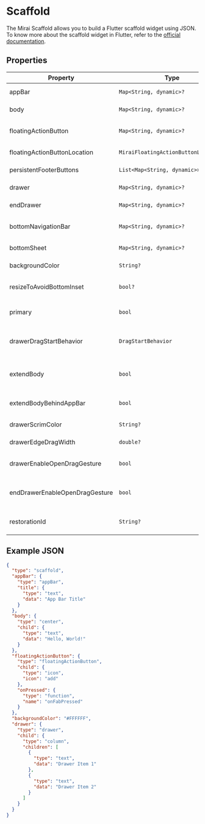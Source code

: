 # Scaffold

The Mirai Scaffold allows you to build a Flutter scaffold widget using JSON.
To know more about the scaffold widget in Flutter, refer to the [official documentation](https://api.flutter.dev/flutter/material/Scaffold-class.html).

## Properties

| Property                       | Type                                 | Description                                                                             |
|--------------------------------|--------------------------------------|-----------------------------------------------------------------------------------------|
| appBar                         | `Map<String, dynamic>?`              | The app bar widget of the scaffold.                                                     |
| body                           | `Map<String, dynamic>?`              | The body widget of the scaffold.                                                        |
| floatingActionButton           | `Map<String, dynamic>?`              | The floating action button widget of the scaffold.                                      |
| floatingActionButtonLocation   | `MiraiFloatingActionButtonLocation?` | The location of the floating action button.                                             |
| persistentFooterButtons        | `List<Map<String, dynamic>>?`        | The persistent footer buttons of the scaffold.                                          |
| drawer                         | `Map<String, dynamic>?`              | The drawer widget of the scaffold.                                                      |
| endDrawer                      | `Map<String, dynamic>?`              | The end drawer widget of the scaffold.                                                  |
| bottomNavigationBar            | `Map<String, dynamic>?`              | The bottom navigation bar widget of the scaffold.                                       |
| bottomSheet                    | `Map<String, dynamic>?`              | The bottom sheet widget of the scaffold.                                                |
| backgroundColor                | `String?`                            | The background color of the scaffold.                                                   |
| resizeToAvoidBottomInset       | `bool?`                              | Whether the scaffold should resize to avoid the bottom inset.                           |
| primary                        | `bool`                               | Whether the scaffold is the primary scaffold. Defaults to `true`.                       |
| drawerDragStartBehavior        | `DragStartBehavior`                  | The drag start behavior for the drawer. Defaults to `DragStartBehavior.start`.          |
| extendBody                     | `bool`                               | Whether the body should extend into the scaffold's bottom padding. Defaults to `false`. |
| extendBodyBehindAppBar         | `bool`                               | Whether the body should extend behind the app bar. Defaults to `false`.                 |
| drawerScrimColor               | `String?`                            | The color of the scrim for the drawer.                                                  |
| drawerEdgeDragWidth            | `double?`                            | The width of the edge drag area for the drawer.                                         |
| drawerEnableOpenDragGesture    | `bool`                               | Whether the drawer can be opened with a drag gesture. Defaults to `true`.               |
| endDrawerEnableOpenDragGesture | `bool`                               | Whether the end drawer can be opened with a drag gesture. Defaults to `true`.           |
| restorationId                  | `String?`                            | The restoration ID to save and restore the state of the scaffold.                       |

## Example JSON

```json
{
  "type": "scaffold",
  "appBar": {
    "type": "appBar",
    "title": {
      "type": "text",
      "data": "App Bar Title"
    }
  },
  "body": {
    "type": "center",
    "child": {
      "type": "text",
      "data": "Hello, World!"
    }
  },
  "floatingActionButton": {
    "type": "floatingActionButton",
    "child": {
      "type": "icon",
      "icon": "add"
    },
    "onPressed": {
      "type": "function",
      "name": "onFabPressed"
    }
  },
  "backgroundColor": "#FFFFFF",
  "drawer": {
    "type": "drawer",
    "child": {
      "type": "column",
      "children": [
        {
          "type": "text",
          "data": "Drawer Item 1"
        },
        {
          "type": "text",
          "data": "Drawer Item 2"
        }
      ]
    }
  }
}
```